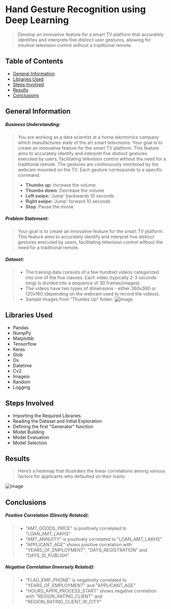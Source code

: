 # Hand Gesture Recognition using Deep Learning
> Develop an innovative feature for a smart TV platform that accurately identifies and interprets five distinct user gestures, allowing for intuitive television control without a traditional remote.

## Table of Contents
* [General Information](#general-information)
* [Libraries Used](#libraries-used)
* [Steps Involved](#steps-involved)
* [Results](#results)
* [Conclusions](#conclusions)


## General Information

##### **Business Understanding**:
> You are working as a data scientist at a home electronics company which manufactures state of the art smart televisions.
Your goal is to create an innovative feature for the smart TV platform. This feature aims to accurately identify and interpret five distinct gestures executed by users, facilitating television control without the need for a traditional remote. The gestures are continuously monitored by the webcam mounted on the TV. Each gesture corresponds to a specific command.
>  - **Thumbs up:**  Increase the volume
>  - **Thumbs down:** Decrease the volume
>  - **Left swipe:** 'Jump' backwards 10 seconds
>  - **Right swipe:** 'Jump' forward 10 seconds
>  - **Stop:** Pause the movie



##### **Problem Statement**: 
> Your goal is to create an innovative feature for the smart TV platform. This feature aims to accurately identify and interpret five distinct gestures executed by users, facilitating television control without the need for a traditional remote.

##### **Dataset**:
> - The training data consists of a few hundred videos categorized into one of the five classes. Each video (typically 2-3 seconds long) is divided into a sequence of 30 frames(images).
> - The videos have two types of dimensions - either 360x360 or 120x160 (depending on the webcam used to record the videos).
> - Sample Images from “Thumbs Up” folder:
> ![image](https://github.com/user-attachments/assets/f9643728-b8d6-4072-9882-f9ee07735e08)




## Libraries Used

- Pandas
- NumpPy
- Matplotlib
- Tensorflow
- Keras 
- Glob
- Os
- Datetime
- Cv2
- Imageio
- Random
- Logging

## Steps Involved

- Importing the Required Libraries
- Reading the Dataset and Initial Exploration
- Defining the first "Generator" function
- Model Building
- Model Evaluation
- Model Selection

## Results

> Here’s a heatmap that illustrates the linear correlations among various factors for applicants who defaulted on their loans:

![image](https://github.com/user-attachments/assets/e5086564-28ba-42e2-8c37-17128c7bf186)


## Conclusions

##### Positive Correlation (Directly Related):
> - "AMT_GOODS_PRICE" is positively correlated to "LOAN_AMT_LAKHS"
> - "AMT_ANNUITY" is positively correlated to "LOAN_AMT_LAKHS"
> - "APPLICANT_AGE" shows positive correlation with "YEARS_OF_EMPLOYMENT", "DAYS_REGISTRATION" and "DAYS_ID_PUBLISH"


##### Negative Correlation (Inversely Related):
> - "FLAG_EMP_PHONE" is negatively correlated to "YEARS_OF_EMPLOYMENT" and "APPLICANT_AGE"
> - "HOURS_APPR_PROCESS_START" shows negative correlation with "REGION_RATING_CLIENT" and "REGION_RATING_CLIENT_W_CITY"
